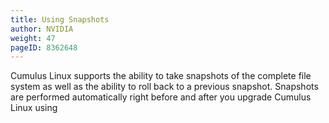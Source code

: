 ```yaml
---
title: Using Snapshots
author: NVIDIA
weight: 47
pageID: 8362648
---
```

Cumulus Linux supports the ability to take snapshots of the complete file system as well as the ability to roll back to a previous snapshot. Snapshots are performed automatically right before and after you upgrade Cumulus Linux using
